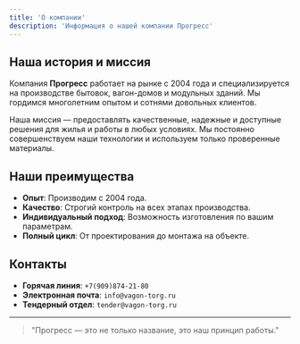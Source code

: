 ```yaml
---
title: 'О компании'
description: 'Информация о нашей компании Прогресс'
---
```


## Наша история и миссия

Компания **Прогресс** работает на рынке с 2004 года и специализируется на производстве бытовок, вагон-домов и модульных зданий. Мы гордимся многолетним опытом и сотнями довольных клиентов.

Наша миссия — предоставлять качественные, надежные и доступные решения для жилья и работы в любых условиях. Мы постоянно совершенствуем наши технологии и используем только проверенные материалы.

## Наши преимущества

- **Опыт**: Производим с 2004 года.
- **Качество**: Строгий контроль на всех этапах производства.
- **Индивидуальный подход**: Возможность изготовления по вашим параметрам.
- **Полный цикл**: От проектирования до монтажа на объекте.

## Контакты

- **Горячая линия**: `+7(909)874-21-80`
- **Электронная почта**: `info@vagon-torg.ru`
- **Тендерный отдел**: `tender@vagon-torg.ru`

---

> "Прогресс — это не только название, это наш принцип работы."
